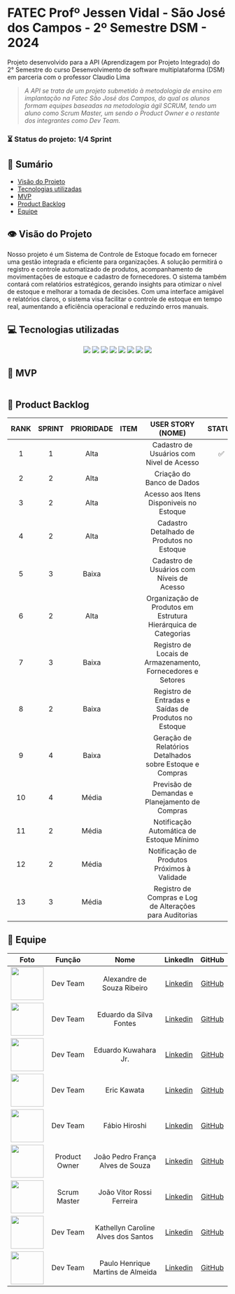 # FATEC Profº Jessen Vidal - São José dos Campos - 2º Semestre DSM - 2024

<p>Projeto desenvolvido para a API (Aprendizagem por Projeto Integrado) do 2° Semestre do curso Desenvolvimento de software multiplataforma (DSM) em parceria com o professor Claudio Lima<p>

> _A API se trata de um projeto submetido à metodologia de ensino em implantação na Fatec São José dos Campos, do qual os alunos formam equipes baseadas na metodologia ágil SCRUM, tendo um aluno como Scrum Master, um sendo o Product Owner e o restante dos integrantes como Dev Team._



###  ⏳ Status do projeto: 1/4 Sprint 
    

## 📑 Sumário
- [Visão do Projeto](#visao-do-projeto)
- [Tecnologias utilizadas](#tecnologias)
- [MVP](#mvp)
- [Product Backlog](#backlog)
- [Equipe](#equipe)

## 👁 Visão do Projeto <a name="visao-do-projeto"></a>
<p>Nosso projeto é um Sistema de Controle de Estoque focado em fornecer uma gestão integrada e eficiente para organizações. A solução permitirá o registro e controle automatizado de produtos, acompanhamento de movimentações de estoque e cadastro de fornecedores. O sistema também contará com relatórios estratégicos, gerando insights para otimizar o nível de estoque e melhorar a tomada de decisões. Com uma interface amigável e relatórios claros, o sistema visa facilitar o controle de estoque em tempo real, aumentando a eficiência operacional e reduzindo erros manuais.</p> 

## 💻 Tecnologias utilizadas <a name="tecnologias"></a>
<div align="center">
<img src="https://img.shields.io/badge/Discord-7289DA?style=for-the-badge&logo=discord&logoColor=black&color=2271B3">
<img src="https://img.shields.io/badge/Figma-F24E1E?style=for-the-badge&logo=figma&logoColor=black&color=2271B3">
<img src="https://img.shields.io/badge/GitHub-100000?style=for-the-badge&logo=github&logoColor=black&color=2271B3">
<img src="https://img.shields.io/badge/Jira-217346?style=for-the-badge&logo=Jira&logoColor=black&color=2271B3">
<img src="https://img.shields.io/badge/Microsoft_Teams-6264A7?style=for-the-badge&logo=microsoft-teams&logoColor=black&color=2271B3">
<img src="https://img.shields.io/badge/Photoshop-239120?style=for-the-badge&logo=adobe-photoshop&logoColor=black&color=2271B3">
<img src="https://img.shields.io/badge/Canva-239120?&style=for-the-badge&logo=canva&logoColor=black&color=2271B3">
<img src="https://img.shields.io/badge/Microsoft Excel-000000?style=for-the-badge&logo=microsoft-excel&logoColor=black&color=2271B3">


</div>

## 📌 MVP <a name="mvp"><a>
<img src="">

## 📜 Product Backlog <a name="backlog"><a>

| RANK | SPRINT | PRIORIDADE | ITEM | USER STORY (NOME) | STATUS |
| :---: | :----: | :---: | :---: | :----------------------------: | :----: |
| 1   |   1    |   Alta  |   |Cadastro de Usuários com Nivel de Acesso|✅ |
| 2   |   2    |   Alta  |   |Criação do Banco de Dados| |
| 3   |   2    |   Alta  |   |Acesso aos Itens Disponiveis no Estoque|
| 4   |   2    |   Alta  |   |Cadastro Detalhado de Produtos no Estoque|       |
|  5  |   3    |   Baixa |   |Cadastro de Usuários com Níveis de Acesso|       |
|  6  |   2    |   Alta  |   |Organização de Produtos em Estrutura Hierárquica de Categorias|       |
|  7  |   3    |   Baixa |   |Registro de Locais de Armazenamento, Fornecedores e Setores|       |
|  8  |   2    |   Baixa |   |Registro de Entradas e Saídas de Produtos no Estoque|       |
|  9  |   4    |   Baixa |   |Geração de Relatórios Detalhados sobre Estoque e Compras|       |
|  10  |   4    |   Média |   |Previsão de Demandas e Planejamento de Compras|       |
|  11  |   2    |   Média |   |Notificação Automática de Estoque Mínimo|       |
|  12 |   2    |   Média |   |Notificação de Produtos Próximos à Validade|       |
|  13 |   3    |   Média |   |Registro de Compras e Log de Alterações para Auditorias|       |


## 👥 Equipe <a name="equipe"><a>
|  Foto        |     Função    |           Nome            |                            LinkedIn                            |                      GitHub                       |
| :----: | :-----------: | :-----------------------: | :------------------------------------------------------------: | :-----------------------------------------------: |
| <img src="https://avatars.githubusercontent.com/u/160600262?v=4" width="75px"> | Dev Team      | Alexandre de Souza Ribeiro  |  [Linkedin](https://www.linkedin.com/in/alexandre-ribeiro-b3b931111)  | [GitHub](https://github.com/AlexandreFatec)    |
| <img src="https://avatars.githubusercontent.com/u/160733714?v=4" width="75px"> | Dev Team  | Eduardo da Silva Fontes | [Linkedin](https://www.linkedin.com/in/eduardo-da-silva-fontes/)  | [GitHub](https://github.com/DuuhZero)           |
| <img src="https://avatars.githubusercontent.com/u/162118889?v=4" width="75px"> | Dev Team | Eduardo Kuwahara Jr. |  [Linkedin](https://www.linkedin.com/in/eduardo-kuwahara-3b2267303/)  | [GitHub](https://github.com/EduardoKuwahara) |
| <img src="https://avatars.githubusercontent.com/u/161594793?v=4" width="75px"> | Dev Team      | Eric Kawata |  [Linkedin](https://www.linkedin.com/in/eric-kawata-99678b302/)  | [GitHub](https://github.com/ericFatec)    |
| <img src="https://avatars.githubusercontent.com/u/144804717?v=4" width="75px"> | Dev Team      | Fábio Hiroshi |  [Linkedin](https://www.linkedin.com/in/f%C3%A1bio-hiroshi-5393a51a0)  | [GitHub](https://github.com/FabioHiros)    |
| <img src="https://avatars.githubusercontent.com/u/119539664?v=4" width="75px">|Product Owner| João Pedro França Alves de Souza |  [Linkedin](https://www.linkedin.com/in/joão-pedro-frança-alves-de-souza-8700a62b3/)  | [GitHub](https://github.com/jofran2001)  |
| <img src="https://avatars.githubusercontent.com/u/162117916?v=4" width="75px"> | Scrum Master  | João Vitor Rossi Ferreira |  [Linkedin](https://www.linkedin.com/in/joão-rossi-7311a0301/)  | [GitHub](https://github.com/rossilindo)    |
| <img src="https://avatars.githubusercontent.com/u/95691713?v=4" width="75px"> | Dev Team      | Kathellyn Caroline Alves dos Santos |  [Linkedin](https://www.linkedin.com/in/kathellyn-caroline-a562101b9)  | [GitHub](https://github.com/CarolineKathellyn)    |
| <img src="https://avatars.githubusercontent.com/u/162117908?v=4" width="75px"> | Dev Team      | Paulo Henrique Martins de Almeida |  [Linkedin](https://www.linkedin.com/in/paulo-almeida-3102452a7/)  | [GitHub](https://github.com/pauloalmeida46)    |



